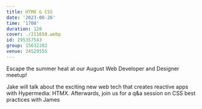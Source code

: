 ```yaml
---
title: HTMX & CSS
date: '2023-08-26'
time: '1700'
duration: 120
cover: ./211650.webp
id: 295357543
group: 15632202
venue: 24529555
---
```


Escape the summer heat at our August Web Developer and Designer meetup!

Jake will talk about the exciting new web tech that creates reactive apps with Hypermedia: HTMX. Afterwards, join us for a q&a session on CSS best practices with James
